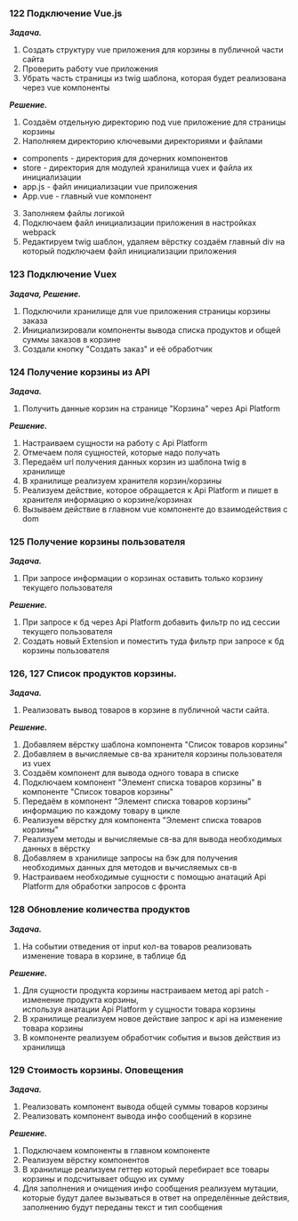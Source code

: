 ### 122 Подключение Vue.js

**_Задача._**

1. Создать структуру vue приложения для корзины в публичной части сайта
2. Проверить работу vue приложения
3. Убрать часть страницы из twig шаблона, которая будет реализована через vue компоненты

**_Решение._**

1. Создаём отдельную директорию под vue приложение для страницы корзины
2. Наполняем директорию ключевыми директориями и файлами

- components - директория для дочерних компонентов
- store - директория для модулей хранилища vuex и файла их инициализации
- app.js - файл инициализации vue приложения
- App.vue - главный vue компонент

3. Заполняем файлы логикой
4. Подключаем файл инициализации приложения в настройках webpack
5. Редактируем twig шаблон, удаляем вёрстку создаём главный div на который подключаем файл инициализации приложения

### 123 Подключение Vuex

**_Задача, Решение._**

1. Подключили хранилище для vue приложения страницы корзины заказа
2. Инициализировали компоненты вывода списка продуктов и общей суммы заказов в корзине
3. Создали кнопку "Создать заказ" и её обработчик

### 124 Получение корзины из API

**_Задача._**

1. Получить данные корзин на странице "Корзина" через Api Platform

**_Решение._**

1. Настраиваем сущности на работу с Api Platform
2. Отмечаем поля сущностей, которые надо получать
3. Передаём url получения данных корзин из шаблона twig в хранилище
4. В хранилище реализуем хранителя корзин/корзины
5. Реализуем действие, которое обращается к Api Platform и пишет в хранителя информацию о корзине/корзинах
6. Вызываем действие в главном vue компоненте до взаимодействия с dom

### 125 Получение корзины пользователя

**_Задача._**

1. При запросе информации о корзинах оставить только корзину текущего пользователя

**_Решение._**

1. При запросе к бд через Api Platform добавить фильтр по ид сессии текущего пользователя
2. Создать новый Extension и поместить туда фильтр при запросе к бд корзины пользователя

### 126, 127 Список продуктов корзины.

**_Задача._**

1. Реализовать вывод товаров в корзине в публичной части сайта.

**_Решение._**

1. Добавляем вёрстку шаблона компонента "Список товаров корзины"
2. Добавляем в вычисляемые св-ва хранителя корзины пользователя из vuex
3. Создаём компонент для вывода одного товара в списке
4. Подключаем компонент "Элемент списка товаров корзины" в компоненте "Список товаров корзины"
5. Передаём в компонент "Элемент списка товаров корзины" информацию по каждому товару в цикле
6. Реализуем вёрстку для компонента "Элемент списка товаров корзины"
7. Реализуем методы и вычисляемые св-ва для вывода необходимых данных в вёрстку
8. Добавляем в хранилище запросы на бэк для получения необходимых данных для методов и вычисляемых св-в
9. Настраиваем необходимые сущности с помощью анатаций Api Platform для обработки запросов с фронта

### 128 Обновление количества продуктов

**_Задача._**

1. На событии отведения от input кол-ва товаров реализовать изменение товара в корзине, в таблице бд

**_Решение._**

1. Для сущности продукта корзины настраиваем метод api patch - изменение продукта корзины,  
   используя анатации Api Platform у сущности товара корзины
2. В хранилище реализуем новое действие запрос к api на изменение товара корзины
3. В компоненте реализуем обработчик события и вызов действия из хранилища

### 129 Стоимость корзины. Оповещения

**_Задача._**

1. Реализовать компонент вывода общей суммы товаров корзины
2. Реализовать компонент вывода инфо сообщений в корзине

**_Решение._**

1. Подключаем компоненты в главном компоненте
2. Реализуем вёрстку компонентов
3. В хранилище реализуем геттер который перебирает все товары корзины и подсчитывает общую их сумму
4. Для заполнения и очищения инфо сообщения реализуем мутации,  
   которые будут далее вызываться в ответ на определённые действия,  
   заполнению будут переданы текст и тип сообщения